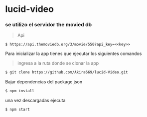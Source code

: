 # lucid-video

### se utilizo el servidor the movied db
>Api
```
$ https://api.themoviedb.org/3/movie/550?api_key=<<key>>
```

Para inicializar la app tienes que ejecutar los siguientes comandos 
> ingresa a la ruta donde se clonar la app
```sh
$ git clone https://github.com/Akira669/lucid-Video.git
```

Bajar dependencias del package.json

```sh
$ npm install
```

una vez descargadas ejecuta
```sh
$ npm start
```